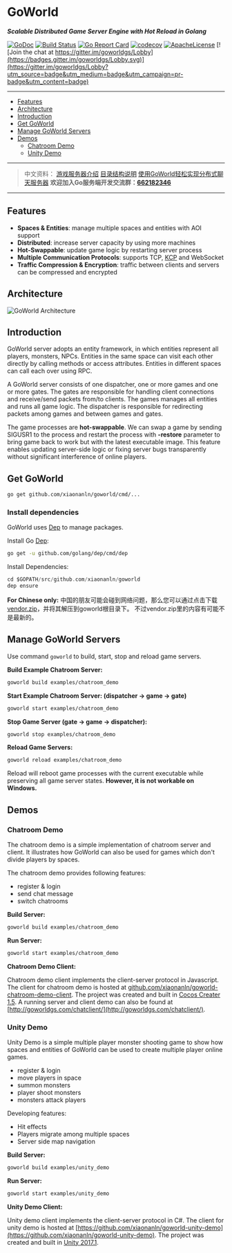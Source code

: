 # GoWorld
_**Scalable Distributed Game Server Engine with Hot Reload in Golang**_

[![GoDoc](https://godoc.org/github.com/xiaonanln/goworld?status.png)](https://godoc.org/github.com/xiaonanln/goworld) [![Build Status](https://api.travis-ci.org/xiaonanln/goworld.svg?branch=master)](https://travis-ci.org/xiaonanln/goworld) [![Go Report Card](https://goreportcard.com/badge/github.com/xiaonanln/goworld)](https://goreportcard.com/report/github.com/xiaonanln/goworld) [![codecov](https://codecov.io/gh/xiaonanln/goworld/branch/master/graph/badge.svg)](https://codecov.io/gh/xiaonanln/goworld) [![ApacheLicense](https://img.shields.io/badge/license-APACHE%20License-blue.svg)](https://raw.githubusercontent.com/xiaonanln/goworld/master/LICENSE)
[![Join the chat at https://gitter.im/goworldgs/Lobby](https://badges.gitter.im/goworldgs/Lobby.svg)](https://gitter.im/goworldgs/Lobby?utm_source=badge&utm_medium=badge&utm_campaign=pr-badge&utm_content=badge)

---------------------------------------
  * [Features](#features)
  * [Architecture](#architecture)
  * [Introduction](#introduction)
  * [Get GoWorld](#get-goworld)
  * [Manage GoWorld Servers](#manage-goworld-servers)
  * [Demos](#demos)
    * [Chatroom Demo](#chatroom-demo)
    * [Unity Demo](#unity-demo)
---------------------------------------
>  中文资料：
> [游戏服务器介绍](http://www.cnblogs.com/isaiah/p/7259036.html)
> [目录结构说明](https://github.com/xiaonanln/goworld/wiki/GoWorld%E6%B8%B8%E6%88%8F%E6%9C%8D%E5%8A%A1%E5%99%A8%E5%BC%95%E6%93%8E%E7%9B%AE%E5%BD%95%E7%BB%93%E6%9E%84) 
> [使用GoWorld轻松实现分布式聊天服务器](https://github.com/xiaonanln/goworld/wiki/%E4%BD%BF%E7%94%A8GoWorld%E6%B8%B8%E6%88%8F%E6%9C%8D%E5%8A%A1%E5%99%A8%E5%BC%95%E6%93%8E%E8%BD%BB%E6%9D%BE%E5%AE%9E%E7%8E%B0%E5%88%86%E5%B8%83%E5%BC%8F%E8%81%8A%E5%A4%A9%E6%9C%8D%E5%8A%A1%E5%99%A8)
> **欢迎加入Go服务端开发交流群：[662182346](http://shang.qq.com/wpa/qunwpa?idkey=f2a99bd9bd9e6df3528174180aad753d05b372a8828e1b8e5c1ec5df42b301db)**
---------------------------------------  
## Features
* **Spaces & Entities**: manage multiple spaces and entities with AOI support
* **Distributed**: increase server capacity by using more machines
* **Hot-Swappable**: update game logic by restarting server process
* **Multiple Communication Protocols**: supports TCP, [KCP](https://github.com/skywind3000/kcp) and WebSocket
* **Traffic Compression & Encryption**: traffic between clients and servers can be compressed and encrypted

## Architecture
![GoWorld Architecture](http://goworldgs.com/static/goworld_arch.png "GoWorld Architecture")

## Introduction
GoWorld server adopts an entity framework, in which entities represent all players, monsters, NPCs.
Entities in the same space can visit each other directly by calling methods or access attributes. 
Entities in different spaces can call each over using RPC.

A GoWorld server consists of one dispatcher, one or more games and one or more gates. 
The gates are responsible for handling client connections and receive/send packets from/to clients. 
The games manages all entities and runs all game logic. 
The dispatcher is responsible for redirecting packets among games and between games and gates.  

The game processes are **hot-swappable**. 
We can swap a game by sending SIGUSR1 to the process and restart the process with **-restore** parameter to bring game 
back to work but with the latest executable image. This feature enables updating server-side logic or fixing server bugs
 transparently without significant interference of online players. 

## Get GoWorld
```bash
go get github.com/xiaonanln/goworld/cmd/...
```

### Install dependencies

GoWorld uses [Dep](https://github.com/golang/dep) to manage packages. 

Install Go [Dep](https://github.com/golang/dep#setup):
```bash
go get -u github.com/golang/dep/cmd/dep
```
Install Dependencies: 
```go
cd $GOPATH/src/github.com/xiaonanln/goworld
dep ensure
```

**For Chinese only:** 
中国的朋友可能会碰到网络问题，那么您可以通过点击下载[vendor.zip](http://goworldgs.com/goworld_files/vendor.zip)，并将其解压到goworld根目录下。
不过vendor.zip里的内容有可能不是最新的。

## Manage GoWorld Servers
Use command `goworld` to build, start, stop and reload game servers. 

**Build Example Chatroom Server:**
```bash
goworld build examples/chatroom_demo
```

**Start Example Chatroom Server: (dispatcher -> game -> gate)**
```bash
goworld start examples/chatroom_demo
``` 

**Stop Game Server (gate -> game -> dispatcher):**
```bash
goworld stop examples/chatroom_demo
```

**Reload Game Servers:**
```bash
goworld reload examples/chatroom_demo
```
Reload will reboot game processes with the current executable while preserving all game server states. 
**However, it is not workable on Windows.**  


## Demos

### Chatroom Demo
The chatroom demo is a simple implementation of chatroom server and client. It illustrates how
GoWorld can also be used for games which don't divide players by spaces. 

The chatroom demo provides following features:
* register & login
* send chat message
* switch chatrooms

**Build Server:**
```bash
goworld build examples/chatroom_demo
```
**Run Server:**
```bash
goworld start examples/chatroom_demo
```

**Chatroom Demo Client:**

Chatroom demo client implements the client-server protocol in Javascript.  
The client for chatroom demo is hosted at [github.com/xiaonanln/goworld-chatroom-demo-client](https://github.com/xiaonanln/goworld-chatroom-demo-client).
The project was created and built in [Cocos Creater 1.5](http://www.cocos2d-x.org/). A running server and client demo can also be found at [http://goworldgs.com/chatclient/](http://goworldgs.com/chatclient/).

### Unity Demo
Unity Demo is a simple multiple player monster shooting game to show how spaces and entities of GoWorld
can be used to create multiple player online games.  

* register & login
* move players in space
* summon monsters
* player shoot monsters
* monsters attack players

Developing features:
* Hit effects
* Players migrate among multiple spaces
* Server side map navigation

**Build Server:**
```bash
goworld build examples/unity_demo
```
**Run Server:**
```bash
goworld start examples/unity_demo
```

**Unity Demo Client:**

Unity demo client implements the client-server protocol in C#. 
The client for unity demo is hosted at [https://github.com/xiaonanln/goworld-unity-demo](https://github.com/xiaonanln/goworld-unity-demo).
The project was created and built in [Unity 2017.1](https://unity3d.com/). 
